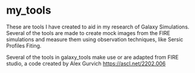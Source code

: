 # my_tools

These are tools I have created to aid in my research of Galaxy Simulations. Several of the tools are made to create mock images from the FIRE simulations and measure them using observation techniques, like Sersic Profiles Fiting. 

Several of the tools in galaxy_tools make use or are adapted from FIRE studio, a code created by Alex Gurvich https://ascl.net/2202.006

